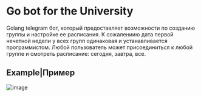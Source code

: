 # Go bot for the University
Golang telegram бот, который предоставляет возможности по созданию группы и настройке ее расписания. К сожалениию дата первой нечетной недели у всех групп одинаковая и устанавливается программистом.
Любой пользователь может присоединиться к любой группе и смотреть расписание: сегодня, завтра, все.
## Example|Пример
![image](https://github.com/user-attachments/assets/5568c23c-4b4e-4bf2-a9fc-6ff203f7d778)
